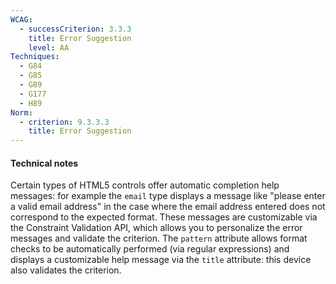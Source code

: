 ```yaml
---
WCAG:
  - successCriterion: 3.3.3
    title: Error Suggestion
    level: AA
Techniques:
  - G84
  - G85
  - G89
  - G177
  - H89
Norm:
  - criterion: 9.3.3.3
    title: Error Suggestion
---
```


#### Technical notes

Certain types of HTML5 controls offer automatic completion help messages: for example the `email` type displays a message like "please enter a valid email address" in the case where the email address entered does not correspond to the expected format. These messages are customizable via the Constraint Validation API, which allows you to personalize the error messages and validate the criterion. The `pattern` attribute allows format checks to be automatically performed (via regular expressions) and displays a customizable help message via the `title` attribute: this device also validates the criterion.
